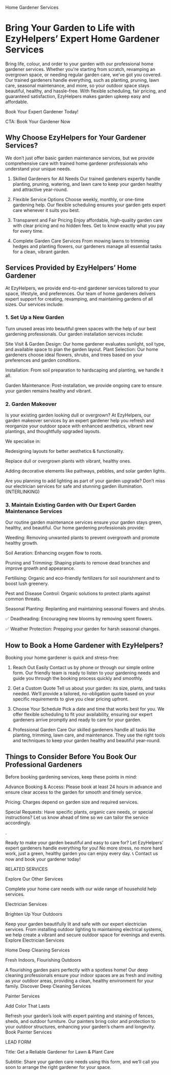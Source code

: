 Home Gardener Services

# Bring Your Garden to Life with EzyHelpers’ Expert Home Gardener Services

Bring life, colour, and order to your garden with our professional home gardener services. Whether you're starting from scratch, revamping an overgrown space, or needing regular garden care, we’ve got you covered. Our trained gardeners handle everything, such as planting, pruning, lawn care, seasonal maintenance, and more, so your outdoor space stays beautiful, healthy, and hassle-free. With flexible scheduling, fair pricing, and guaranteed satisfaction, EzyHelpers makes garden upkeep easy and affordable.

Book Your Expert Gardener Today!

CTA:  Book Your Gardener Now

## Why Choose EzyHelpers for Your Gardener Services?

We don’t just offer basic garden maintenance services, but we provide comprehensive care with trained home gardener professionals who understand your unique needs.

1. Skilled Gardeners for All Needs
 Our trained gardeners expertly handle planting, pruning, watering, and lawn care to keep your garden healthy and attractive year-round.

2. Flexible Service Options
 Choose weekly, monthly, or one-time gardening help. Our flexible scheduling ensures your garden gets expert care whenever it suits you best.

3. Transparent and Fair Pricing
 Enjoy affordable, high-quality garden care with clear pricing and no hidden fees. Get to know exactly what you pay for every time.

4. Complete Garden Care Services
 From mowing lawns to trimming hedges and planting flowers, our gardeners manage all essential tasks for a clean, vibrant garden.

## Services Provided by EzyHelpers’ Home Gardener

At EzyHelpers, we provide end-to-end gardener services tailored to your space, lifestyle, and preferences. Our team of home gardeners delivers expert support for creating, revamping, and maintaining gardens of all sizes. Our services include:

### 1. Set Up a New Garden

Turn unused areas into beautiful green spaces with the help of our best gardening professionals. Our garden installation services include:

Site Visit & Garden Design: Our home gardener evaluates sunlight, soil type, and available space to plan the garden layout.
Plant Selection: Our home gardeners choose ideal flowers, shrubs, and trees based on your preferences and garden conditions.

Installation: From soil preparation to hardscaping and planting, we handle it all.

Garden Maintenance: Post-installation, we provide ongoing care to ensure your garden remains healthy and vibrant.

### 2. Garden Makeover

Is your existing garden looking dull or overgrown? At EzyHelpers, our garden makeover services by an expert gardener help you refresh and reorganize your outdoor space with enhanced aesthetics, vibrant new plantings, and thoughtfully upgraded layouts.

We specialise in:

Redesigning layouts for better aesthetics & functionality.

Replace dull or overgrown plants with vibrant, healthy ones.

Adding decorative elements like pathways, pebbles, and solar garden lights.

Are you planning to add lighting as part of your garden upgrade? Don’t miss our electrician services for safe and stunning garden illumination. (INTERLINKING)

### 3. Maintain Existing Garden with Our Expert Garden Maintenance Services

Our routine garden maintenance services ensure your garden stays green, healthy, and beautiful. Our home gardening professionals provide:

Weeding: Removing unwanted plants to prevent overgrowth and promote healthy growth.

Soil Aeration: Enhancing oxygen flow to roots.

Pruning and Trimming: Shaping plants to remove dead branches and improve growth and appearance.

Fertilising: Organic and eco-friendly fertilizers for soil nourishment and to boost lush greenery.

Pest and Disease Control: Organic solutions to protect plants against common threats.

Seasonal Planting: Replanting and maintaining seasonal flowers and shrubs.

✅ Deadheading: Encouraging new blooms by removing spent flowers.

✅ Weather Protection: Prepping your garden for harsh seasonal changes.

## How to Book a Home Gardener with EzyHelpers?

Booking your home gardener is quick and stress-free:

1. Reach Out Easily
Contact us by phone or through our simple online form. Our friendly team is ready to listen to your gardening needs and guide you through the booking process quickly and smoothly.

2. Get a Custom Quote
Tell us about your garden: its size, plants, and tasks needed. We’ll provide a tailored, no-obligation quote based on your specific requirements to give you clear pricing upfront.

3. Choose Your Schedule
Pick a date and time that works best for you. We offer flexible scheduling to fit your availability, ensuring our expert gardeners arrive promptly and ready to care for your garden.

4. Professional Garden Care
Our skilled gardeners handle all tasks like planting, trimming, lawn care, and maintenance. They use the right tools and techniques to keep your garden healthy and beautiful year-round.

## Things to Consider Before You Book Our Professional Gardeners

Before booking gardening services, keep these points in mind:

Advance Booking & Access: Please book at least 24 hours in advance and ensure clear access to the garden for smooth and timely service.

Pricing: Charges depend on garden size and required services.

Special Requests: Have specific plants, organic care needs, or special instructions? Let us know ahead of time so we can tailor the service accordingly.

.

Ready to make your garden beautiful and easy to care for? Let EzyHelpers’ expert gardeners handle everything for you! No more stress, no more hard work, just a green, healthy garden you can enjoy every day.
  📞 Contact us now and book your gardener today!

RELATED SERVICES

Explore Our Other Services

Complete your home care needs with our wide range of household help services.

Electrician Services

Brighten Up Your Outdoors

Keep your garden beautifully lit and safe with our expert electrician services. From installing outdoor lighting to maintaining electrical systems, we help create a vibrant and secure outdoor space for evenings and events.
Explore Electrician Services

Home Deep Cleaning Services

Fresh Indoors, Flourishing Outdoors

A flourishing garden pairs perfectly with a spotless home! Our deep cleaning professionals ensure your indoor spaces are as fresh and inviting as your outdoor areas, providing a clean, healthy environment for your family.
Discover Deep Cleaning Services

Painter Services

Add Color That Lasts

Refresh your garden’s look with expert painting and staining of fences, sheds, and outdoor furniture. Our painters bring color and protection to your outdoor structures, enhancing your garden’s charm and longevity.
Book Painter Services

LEAD FORM

Title: Get a Reliable Gardener for Lawn & Plant Care

Subtitle: Share your garden care needs using this form, and we’ll call you soon to arrange the right gardener for your space.

